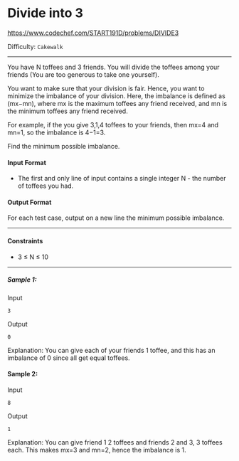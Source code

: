 # Divide into 3

https://www.codechef.com/START191D/problems/DIVIDE3

Difficulty: `Cakewalk`

---

You have N toffees and 3 friends. You will divide the toffees among your friends (You are too generous to take one yourself).

You want to make sure that your division is fair. Hence, you want to minimize the imbalance of your division.
Here, the imbalance is defined as (mx−mn), where mx is the maximum toffees any friend received, and mn is the minimum toffees any friend received.

For example, if the you give 3,1,4 toffees to your friends, then mx=4 and mn=1, so the imbalance is 4−1=3.

Find the minimum possible imbalance.

#### Input Format
- The first and only line of input contains a single integer N - the number of toffees you had.

#### Output Format
For each test case, output on a new line the minimum possible imbalance.

---

#### Constraints
- 3 ≤ N ≤ 10

---

##### Sample 1:
Input
```
3
```
Output
```
0
```
Explanation:
You can give each of your friends 1 toffee, and this has an imbalance of 0 since all get equal toffees.

#### Sample 2:
Input
```
8
```
Output
```
1
```
Explanation:
You can give friend 1 2 toffees and friends 2 and 3, 3 toffees each. This makes mx=3 and mn=2, hence the imbalance is 1.